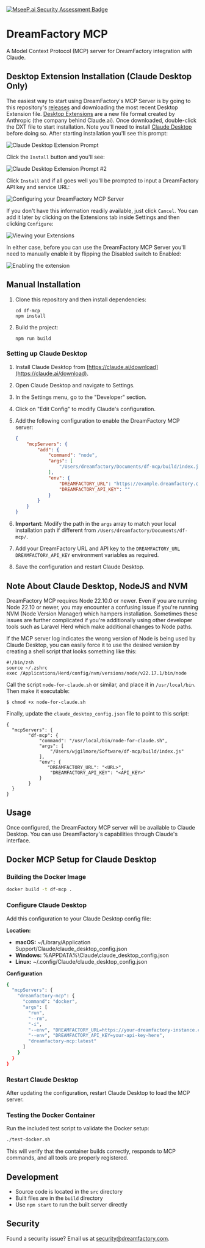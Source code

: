 [![MseeP.ai Security Assessment Badge](https://mseep.net/pr/dreamfactorysoftware-df-mcp-badge.png)](https://mseep.ai/app/dreamfactorysoftware-df-mcp)

# DreamFactory MCP

A Model Context Protocol (MCP) server for DreamFactory integration with Claude.

## Desktop Extension Installation (Claude Desktop Only)

The easiest way to start using DreamFactory's MCP Server is by going to this repository's [releases](https://github.com/dreamfactorysoftware/df-mcp/releases) and downloading the most recent Desktop Extension file. [Desktop Extensions](https://www.anthropic.com/engineering/desktop-extensions) are a new file format created by Anthropic (the company behind Claude.ai). Once downloaded, double-click the DXT file to start installation. Note you'll need to install [Claude Desktop](https://claude.ai/download) before doing so. After starting installation you'll see this prompt:

![Claude Desktop Extension Prompt](/images/dxt-install-prompt1.png)

Click the `Install` button and you'll see:

![Claude Desktop Extension Prompt #2](/images/dxt-install-prompt2.png)

Click `Install` and if all goes well you'll be prompted to input a DreamFactory API key and service URL:

![Configuring your DreamFactory MCP Server](/images/dxt-install-configure.png)

If you don't have this information readily available, just click `Cancel`. You can add it later by clicking on the Extensions tab inside Settings and then clicking `Configure`:

![Viewing your Extensions](/images/dxt-install-success.png)

In either case, before you can use the DreamFactory MCP Server you'll need to manually enable it by flipping the Disabled switch to Enabled:

![Enabling the extension](/images/dxt-disabled-switch.png)

## Manual Installation

1. Clone this repository and then install dependencies:
   ```
   cd df-mcp
   npm install
   ```

3. Build the project:
   ```
   npm run build
   ```

### Setting up Claude Desktop

1. Install Claude Desktop from [https://claude.ai/download](https://claude.ai/download).

2. Open Claude Desktop and navigate to Settings.

3. In the Settings menu, go to the "Developer" section.

4. Click on "Edit Config" to modify Claude's configuration.

5. Add the following configuration to enable the DreamFactory MCP server:
   ```json
   {
       "mcpServers": {
           "add": {
               "command": "node",
               "args": [
                   "/Users/dreamfactory/Documents/df-mcp/build/index.js"
               ],
               "env": {
                   "DREAMFACTORY_URL": "https://example.dreamfactory.com/api/v2/<service-name>",
                   "DREAMFACTORY_API_KEY": ""
               }
           }
       }
   }
   ```

6. **Important**: Modify the path in the `args` array to match your local installation path if different from `/Users/dreamfactory/Documents/df-mcp/`.

7. Add your DreamFactory URL and API key to the `DREAMFACTORY_URL` `DREAMFACTORY_API_KEY` environment variables as required.

8. Save the configuration and restart Claude Desktop.

## Note About Claude Desktop, NodeJS and NVM

DreamFactory MCP requires Node 22.10.0 or newer. Even if you are running Node 22.10 or newer, you may encounter a confusing issue if you're running NVM (Node Version Manager) which hampers installation. Sometimes these issues are further complicated if you're additionally using other developer tools such as Laravel Herd which make additional changes to Node paths.

If the MCP server log indicates the wrong version of Node is being used by Claude Desktop, you can easily force it to use the desired version by creating a shell script that looks something like this:

```
#!/bin/zsh
source ~/.zshrc
exec /Applications/Herd/config/nvm/versions/node/v22.17.1/bin/node
```

Call the script `node-for-claude.sh` or similar, and place it in `/usr/local/bin`. Then make it executable:

```
$ chmod +x node-for-claude.sh
```

Finally, update the `claude_desktop_config.json` file to point to this script:

```
{
  "mcpServers": {
        "df-mcp": {
            "command": "/usr/local/bin/node-for-claude.sh",
            "args": [
                "/Users/wjgilmore/Software/df-mcp/build/index.js"
            ],
            "env": {
               "DREAMFACTORY_URL": "<URL>",
                "DREAMFACTORY_API_KEY": "<API_KEY>"
            }
        }
  }
}
```

## Usage

Once configured, the DreamFactory MCP server will be available to Claude Desktop. You can use DreamFactory's capabilities through Claude's interface.

## Docker MCP Setup for Claude Desktop

### Building the Docker Image

```bash
docker build -t df-mcp .
```

### Configure Claude Desktop
Add this configuration to your Claude Desktop config file:

**Location:**
- **macOS:** ~/Library/Application Support/Claude/claude_desktop_config.json
- **Windows:** %APPDATA%\Claude\claude_desktop_config.json
- **Linux:** ~/.config/Claude/claude_desktop_config.json

**Configuration**

```bash
{
  "mcpServers": {
    "dreamfactory-mcp": {
      "command": "docker",
      "args": [
        "run",
        "--rm",
        "-i",
        "--env", "DREAMFACTORY_URL=https://your-dreamfactory-instance.com/api/v2/<service-name>",
        "--env", "DREAMFACTORY_API_KEY=your-api-key-here",
        "dreamfactory-mcp:latest"
      ]
    }
  }
}
```
### Restart Claude Desktop
After updating the configuration, restart Claude Desktop to load the MCP server.

### Testing the Docker Container

Run the included test script to validate the Docker setup:

```bash
./test-docker.sh
```

This will verify that the container builds correctly, responds to MCP commands, and all tools are properly registered.

## Development

- Source code is located in the `src` directory
- Built files are in the `build` directory
- Use `npm start` to run the built server directly

## Security

Found a security issue? Email us at security@dreamfactory.com.
